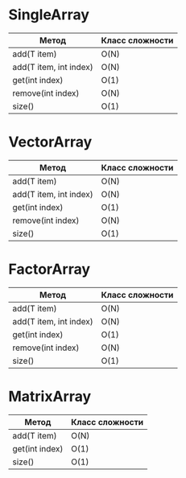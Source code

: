 # SingleArray
 Метод                  | Класс сложности
------------------------| ----------------
 add(T item)            | O(N)
 add(T item, int index) | O(N)
 get(int index)         | O(1)
 remove(int index)      | O(N)
 size()                 | O(1)

# VectorArray

 Метод                  | Класс сложности
------------------------| ----------------
 add(T item)            | O(N)
 add(T item, int index) | O(N)
 get(int index)         | O(1)
 remove(int index)      | O(N)
 size()                 | O(1)


# FactorArray

Метод                  | Класс сложности
-----------------------| ----------------
add(T item)            | O(N)
add(T item, int index) | O(N)
get(int index)         | O(1)
remove(int index)      | O(N)
size()                 | O(1)

# MatrixArray

Метод                  | Класс сложности
-----------------------| ----------------
add(T item)            | O(N)
get(int index)         | O(1)
size()                 | O(1)